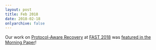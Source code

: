 ```yaml
---
layout: post
title: Feb 2018
date: 2018-02-18
onlyarchive: false
---
```


Our work on <a
href="http://www.cs.utexas.edu/~vijay/papers/fast18-par.pdf">Protocol-Aware
Recovery</a> at <a class="conf"
href="https://www.usenix.org/conference/fast18/">FAST 2018</a> was <a
href="https://blog.acolyer.org/2018/02/27/protocol-aware-recovery-for-consensus-based-storage/">featured
in the Morning Paper</a>!
    